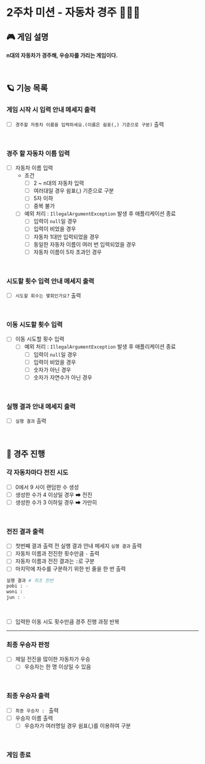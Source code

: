 # 2주차 미션 - 자동차 경주 🏁🚗🚕

## 🎮 게임 설명
**n대의 자동차가 경주해, 우승자를 가리는 게임이다.**

<br>

## 🪐 기능 목록
### 게임 시작 시 입력 안내 메세지 출력

- [ ]  `경주할 자동차 이름을 입력하세요.(이름은 쉼표(,) 기준으로 구분)` 출력

<br>

### 경주 할 자동차 이름 입력

- [ ]  자동차 이름 입력
    - 조건
        - [ ]  2 ~ n대의 자동차 입력
        - [ ]  여러대일 경우 쉼표(,) 기준으로 구분
        - [ ]  5자 이하
        - [ ]  중복 불가
    - [ ]  예외 처리 : `IllegalArgumentException` 발생 후 애플리케이션 종료
        - [ ]  입력이 `null`일 경우
        - [ ]  입력이 비었을 경우
        - [ ]  자동차 1대만 입력되었을 경우
        - [ ]  동일한 자동차 이름이 여러 번 입력되었을 경우
        - [ ]  자동차 이름이 5자 초과인 경우

<br>

### 시도할 횟수 입력 안내 메세지 출력
- [ ]  `시도할 회수는 몇회인가요?` 출력
<br>

### 이동 시도할 횟수 입력

- [ ]  이동 시도할 횟수 입력
    - [ ]  예외 처리 : `IllegalArgumentException` 발생 후 애플리케이션 종료
        - [ ]  입력이 `null`일 경우
        - [ ]  입력이 비었을 경우
        - [ ]  숫자가 아닌 경우
        - [ ]  숫자가 자연수가 아닌 경우
<br>

### 실행 결과 안내 메세지 출력
- [ ]  `실행 결과` 출력
<br>

## 🔄 경주 진행
### 각 자동차마다 전진 시도

- [ ]  0에서 9 사이 랜덤한 수 생성
- [ ]  생성한 수가 4 이상일 경우 ➡ 전진
- [ ]  생성한 수가 3 이하일 경우 ➡ 가만히
<br>

### 전진 결과 출력
- [ ] 첫번째 결과 출력 전 실행 결과 안내 메세지 `실행 결과` 출력
- [ ] 자동차 이름과 전진한 횟수만큼 `-` 출력
- [ ] 자동차 이름과 전진 결과는 `:`로 구분
- [ ] 마지막에 차수를 구분하기 위한 빈 줄을 한 번 출력
```bash
실행 결과 # 최초 한번
pobi : - 
woni : 
jun : -

```
<br>

- [ ]  입력한 이동 시도 횟수만큼 경주 진행 과정 반복

***

### 최종 우승자 판정

- [ ]  제일 전진을 많이한 자동차가 우승
    - [ ]  우승자는 한 명 이상일 수 있음
<br>

### 최종 우승자 출력
- [ ] `최종 우승자 : ` 출력
- [ ]  우승자 이름 출력
    - [ ]  우승자가 여러명일 경우 쉼표(,)를 이용하여 구분
<br>

### 게임 종료
